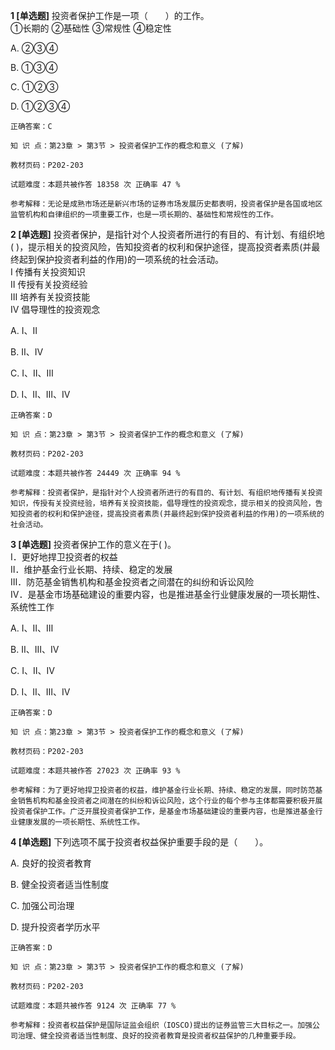 **1 [单选题]** 投资者保护工作是一项（&emsp;&emsp;）的工作。<br />
①长期的     ②基础性     ③常规性     ④稳定性

A. ②③④

B. ①③④

C. ①②③

D. ①②③④

```
正确答案：C

知 识 点：第23章 > 第3节 > 投资者保护工作的概念和意义 (了解)

教材页码：P202-203

试题难度：本题共被作答 18358 次 正确率 47 %

参考解释：无论是成熟市场还是新兴市场的证券市场发展历史都表明，投资者保护是各国或地区监管机构和自律组织的一项重要工作，也是一项长期的、基础性和常规性的工作。
```


**2 [单选题]** 投资者保护，是指针对个人投资者所进行的有目的、有计划、有组织地(         )，提示相关的投资风险，告知投资者的权利和保护途径，提高投资者素质(并最终起到保护投资者利益的作用)的一项系统的社会活动。 <br />
Ⅰ 传播有关投资知识 <br />
Ⅱ 传授有关投资经验 <br />
Ⅲ 培养有关投资技能 <br />
Ⅳ 倡导理性的投资观念 

A. Ⅰ、Ⅱ

B. Ⅱ、Ⅳ

C. Ⅰ、Ⅱ、Ⅲ

D. I、Ⅱ、Ⅲ、Ⅳ 

```
正确答案：D

知 识 点：第23章 > 第3节 > 投资者保护工作的概念和意义 (了解)

教材页码：P202-203

试题难度：本题共被作答 24449 次 正确率 94 %

参考解释：投资者保护，是指针对个人投资者所进行的有目的、有计划、有组织地传播有关投资知识，传授有关投资经验，培养有关投资技能，倡导理性的投资观念，提示相关的投资风险，告知投资者的权利和保护途径，提高投资者素质(并最终起到保护投资者利益的作用)的一项系统的社会活动。
```


**3 [单选题]** 投资者保护工作的意义在于(         )。<br />
Ⅰ．更好地捍卫投资者的权益<br />
Ⅱ．维护基金行业长期、持续、稳定的发展<br />
Ⅲ．防范基金销售机构和基金投资者之间潜在的纠纷和诉讼风险<br />
Ⅳ．是基金市场基础建设的重要内容，也是推进基金行业健康发展的一项长期性、系统性工作

A. Ⅰ、Ⅱ、Ⅲ

B. Ⅱ、Ⅲ、Ⅳ

C. Ⅰ、Ⅱ、Ⅳ

D. Ⅰ、Ⅱ、Ⅲ、Ⅳ

```
正确答案：D

知 识 点：第23章 > 第3节 > 投资者保护工作的概念和意义 (了解)

教材页码：P202-203

试题难度：本题共被作答 27023 次 正确率 93 %

参考解释：为了更好地捍卫投资者的权益，维护基金行业长期、持续、稳定的发展，同时防范基金销售机构和基金投资者之间潜在的纠纷和诉讼风险，这个行业的每个参与主体都需要积极开展投资者保护工作。广泛开展投资者保护工作，是基金市场基础建设的重要内容，也是推进基金行业健康发展的一项长期性、系统性工作。
```


**4 [单选题]** 下列选项不属于投资者权益保护重要手段的是（&emsp;&emsp;）。

A. 良好的投资者教育

B. 健全投资者适当性制度

C. 加强公司治理

D. 提升投资者学历水平

```
正确答案：D

知 识 点：第23章 > 第3节 > 投资者保护工作的概念和意义 (了解)

教材页码：P202-203

试题难度：本题共被作答 9124 次 正确率 77 %

参考解释：投资者权益保护是国际证监会组织（IOSCO)提出的证券监管三大目标之一。加强公司治理、健全投资者适当性制度、良好的投资者教育是投资者权益保护的几种重要手段。
```

